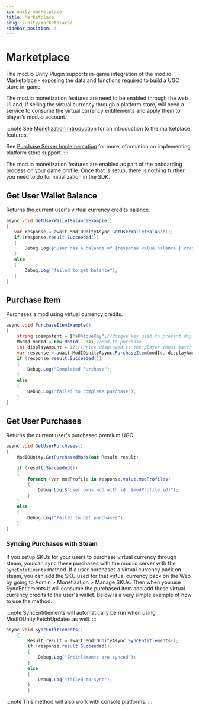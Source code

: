 ```yaml
---
id: unity-marketplace
title: Marketplace
slug: /unity/marketplace/
sidebar_position: 4
---
```


# Marketplace

The mod.io Unity Plugin supports in-game integration of the mod.io Marketplace - exposing the data and functions required to build a UGC store in-game.

The mod.io monetization features are need to be enabled through the web UI and, if selling the virtual currency through a platform store, will need a service to consume the virtual currency entitlements and apply them to player's mod.io account.

:::note
See [Monetization Introduction](/monetization/) for an introduction to the marketplace features.

See [Purchase Server Implementation](/web-services/marketplace/overview/) for more information on implementing platform store support.
:::

The mod.io monetization features are enabled as part of the onboarding process on your game profile. Once that is setup, there is nothing further you need to do for initialization in the SDK.

## Get User Wallet Balance

Returns the current user's virtual currency credits balance.

```csharp
async void GetUserWalletBalanceExample()
{
   var response = await ModIOUnityAsync.GetUserWalletBalance();
   if (response.result.Succeeded())
   {
       Debug.Log($"User has a balance of {response.value.balance } credits.");
   }
   else
   {
       Debug.Log("failed to get balance");
   }
}
```

## Purchase Item

Purchases a mod using virtual currency credits.

```csharp
async void PurchaseItemExample()
{
    string idempotent = $"aUniqueKey";//Unique key used to prevent duplicate purchases
    ModId modId = new ModId(1234);//Mod to purchase
    int displayAmount = 12;//Price displayed to the player (Must match mod price)
    var response = await ModIOUnityAsync.PurchaseItem(modId, displayAmount, idempotent);
    if (response.result.Succeeded())
    {
        Debug.Log("Completed Purchase");
    }
    else
    {
        Debug.Log("failed to complete purchase");
    }
}
```

## Get User Purchases

Returns the current user's purchased premium UGC.

```csharp
async void GetUserPurchases()
{
    ModIOUnity.GetPurchasedMods(out Result result);

    if (result.Succeeded())
    {
        foreach (var modProfile in response.value.modProfiles)
        {
            Debug.Log($"User owns mod with id: {modProfile.id}");
        }
    }
    else
    {
        Debug.Log("Failed to get purchases");
    }
}
```

### Syncing Purchases with Steam
If you setup SKUs for your users to purchase virtual currency through steam, you can sync these purchases with the mod.io server with the `SyncEntitlments` method. If a user purchases a virtual currency pack on steam, you can add the SKU used for that virtual currency pack on the Web by going to Admin > Monetization > Manage SKUs. Then when you use SyncEntitlments it will consume the purchased item and add those virtual currency credits to the user's wallet. Below is a very simple example of how to use the method.

:::note
SyncEntitlements will automatically be run when using ModIOUnity.FetchUpdates as well.
:::

```csharp
async void SyncEntitlements()
    {
        Result result = await ModIOUnityAsync.SyncEntitlements();
        if (response.result.Succeeded())
        {
            Debug.Log("Entitlements are synced");
        }
        else
        {
            Debug.Log("failed to sync");
        }
        }
```
:::note
This method will also work with console platforms.
:::
